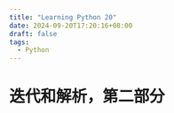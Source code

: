 ```yaml
---
title: "Learning Python 20"
date: 2024-09-20T17:20:16+08:00
draft: false
tags:
  - Python
---
```


# 迭代和解析，第二部分



